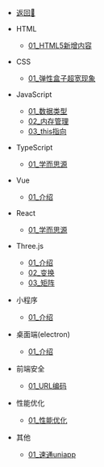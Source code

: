 <!-- docs/_sidebar.md -->

- [返回🚀](/home.html)

- HTML
   - [01_HTML5新增内容](/前端/html/01_HTML5新增内容.md)

- CSS
   - [01_弹性盒子超宽现象](/前端/css/01_弹性盒子超宽现象.md)

- JavaScript 
   - [01_数据类型](/前端/js/01_数据类型.md)
   - [02_内存管理](/前端/js/02_内存管理.md)
   - [03_this指向](/前端/js/03_this指向.md)

- TypeScript 
   - [01_学而思源](/前端/typeScript/01_学而思源.md)

- Vue
   - [01_介绍](/前端/vue/01_test.md)

- React
   - [01_学而思源](/前端/react/01_学而思源.md)

- Three.js
   - [01_介绍](/前端/threejs/01_Introduction.md) 
   - [02_变换](/前端/threejs/02_Transform.md) 
   - [03_矩阵](/前端/threejs/03_Matrix.md)

- 小程序
   - [01_介绍](/前端/minProgram/01_Introduction.md)   

- 桌面端(electron)
   - [01_介绍](/前端/electron/01_介绍.md) 

- 前端安全
   - [01_URL编码](/前端/safety/01_URL编码.md)

- 性能优化
   - [01_性能优化](/前端/capability/01_test.md)

- 其他
   - [01_速通uniapp](/前端/other/01_速通uniapp.md)
